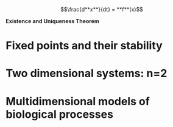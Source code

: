 $$\frac{d**x**}{dt} = **f**(x)$$

**Existence and Uniqueness Theorem**
# Fixed points and their stability

# Two dimensional systems: n=2

# Multidimensional models of biological processes

